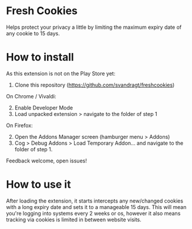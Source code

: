 # Fresh Cookies
Helps protect your privacy a little by limiting the maximum expiry date of any cookie to 15 days.

# How to install
As this extension is not on the Play Store yet:

1. Clone this repository (https://github.com/svandragt/freshcookies)

On Chrome / Vivaldi:

2. Enable Developer Mode
3. Load unpacked extension > navigate to the folder of step 1

On Firefox:

2. Open the Addons Manager screen (hamburger menu > Addons)
3. Cog > Debug Addons > Load Temporary Addon... and navigate to the folder of step 1.

Feedback welcome, open issues!

# How to use it
After loading the extension, it starts intercepts any new/changed cookies with a long expiry date and sets it to a manageable 15 days. This will mean you're logging into systems every 2 weeks or os, however it also means tracking via cookies is limited in between website visits.
